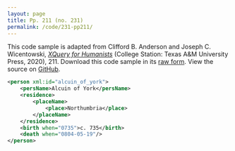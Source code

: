 ```yaml
---
layout: page
title: Pp. 211 (no. 231)
permalink: /code/231-pp211/
---
```


This code sample is adapted from Clifford B. Anderson and Joseph C. Wicentowski, 
[_XQuery for Humanists_](/) (College Station: Texas A&M University Press, 2020), 211. 
Download this code sample in its [raw form](/code/231-pp211/231-pp211.xml).
View the source on [GitHub](https://github.com/coding4humanists/xquery4humanists/blob/release/code/231-pp211/231-pp211.xml).

```xml
<person xml:id="alcuin_of_york">
    <persName>Alcuin of York</persName>
    <residence>
        <placeName>
            <place>Northumbria</place>
        </placeName>
    </residence>
    <birth when="0735">c. 735</birth>
    <death when="0804-05-19"/>
</person>
```  
